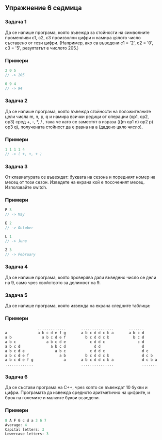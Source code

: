 ## Упражнение 6 седмица ##

### Задача 1 ###

Да се напише програма, която въвежда за стойности на символните променливи c1, c2, c3 произволни цифри и намира цялото число съставено от тези цифри. (Например, ако са въведени c1 = '2', c2 = '0', c3 = '5', резултатът е числото 205.)

### Примери ###

```c++
2 0 5
// -> 205

0 9 4
// -> 94
```

### Задача 2 ###

Да се напише програма, която въвежда стойности на положителните цели числа m, n, p, q и намира всички редици от операции (op1, op2, op3) сред +, -, *, / , така че като се заместят в израза (((m op1 n) op2 p) op3 q), получената стойност да е равна на а (дадено цяло число).
 
### Примери ###

```c++
1 1 1 1 4
// -> ( +, +, + )  
``` 

### Задача 3 ###

От клавиатурата се въвеждат: буквата на сезона и поредният номер на месец от този сезон. Изведете на екрана кой е посоченият месец. Използвайте switch.

### Примери ###

```c++
P 3
// -> May

E 2
// -> October

L 1
// -> June

Z 3
// -> February
```

### Задача 4

Да се напише програма, която проверява дали въведено число се дели на 9, само чрез свойството за делимост на 9.

### Задача 5 ###

Да се напише програма, която извежда на екрана следните таблици:

### Примери ###

```c++
               .............       ...............       .......
a              a b c d e f g       a b c d d c b a       a b c d
a b              a b c d e f         b c d d c b           b c d
a b c              a b c d e           c d d c               c d
a b c d              a b c d             d d                   d
a b c d e              a b c           c d d c                 d c
a b c d e f              a b         b c d d c b               d c b
a b c d e f g              a       a b c d d c b a             d c b a
.............                      ...............             .......
```

### Задача 6

Да се състави програма на C++, чрез която се въвеждат 10 букви и цифри.
Програмата да извежда средното аритметично на цифрите, и броя на големите и малките букви въведени.

### Примери ###

```C++
8 A F G c d a 3 6 7
Average: 4
Capital letters: 3
Lowercase letters: 3
```
